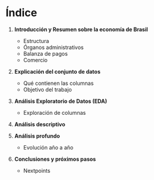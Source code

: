 # Índice

1. **Introducción y Resumen sobre la economía de Brasil**  
   - Estructura  
   - Órganos administrativos  
   - Balanza de pagos  
   - Comercio  

2. **Explicación del conjunto de datos**  
   - Qué contienen las columnas  
   - Objetivo del trabajo  

3. **Análisis Exploratorio de Datos (EDA)**  
   - Exploración de columnas  

4. **Análisis descriptivo**  

5. **Análisis profundo**  
   - Evolución año a año  

6. **Conclusiones y próximos pasos**  
   - Nextpoints  

